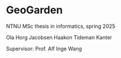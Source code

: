 # GeoGarden
NTNU MSc thesis in informatics, spring 2025

Ola Horg Jacobsen
Haakon Tideman Kanter

Supervisor: Prof. Alf Inge Wang

